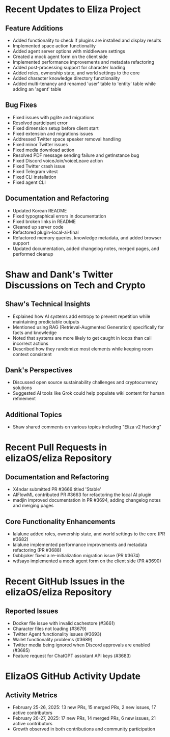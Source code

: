 # Recent Updates to Eliza Project

## Feature Additions
- Added functionality to check if plugins are installed and display results
- Implemented space action functionality
- Added agent server options with middleware settings
- Created a mock agent form on the client side
- Implemented performance improvements and metadata refactoring
- Added post-processing support for character loading
- Added roles, ownership state, and world settings to the core
- Added character knowledge directory functionality
- Added multi-tenancy and renamed 'user' table to 'entity' table while adding an 'agent' table

## Bug Fixes
- Fixed issues with pglite and migrations
- Resolved participant error
- Fixed dimension setup before client start
- Fixed extension and migrations issues
- Addressed Twitter space speaker removal handling
- Fixed minor Twitter issues
- Fixed media download action
- Resolved PDF message sending failure and getInstance bug
- Fixed Discord voiceJoin/voiceLeave action
- Fixed Twitter crash issue
- Fixed Telegram vitest
- Fixed CLI installation
- Fixed agent CLI

## Documentation and Refactoring
- Updated Korean README
- Fixed typographical errors in documentation
- Fixed broken links in README
- Cleaned up server code
- Refactored plugin-local-ai-final
- Refactored memory queries, knowledge metadata, and added browser support
- Updated documentation, added changelog notes, merged pages, and performed cleanup

# Shaw and Dank's Twitter Discussions on Tech and Crypto

## Shaw's Technical Insights
- Explained how AI systems add entropy to prevent repetition while maintaining predictable outputs
- Mentioned using RAG (Retrieval-Augmented Generation) specifically for facts and knowledge
- Noted that systems are more likely to get caught in loops than call incorrect actions
- Described how they randomize most elements while keeping room context consistent

## Dank's Perspectives
- Discussed open source sustainability challenges and cryptocurrency solutions
- Suggested AI tools like Grok could help populate wiki content for human refinement

## Additional Topics
- Shaw shared comments on various topics including "Eliza v2 Hacking"

# Recent Pull Requests in elizaOS/eliza Repository

## Documentation and Refactoring
- X4ndar submitted PR #3666 titled 'Stable'
- AIFlowML contributed PR #3663 for refactoring the local AI plugin
- madjin improved documentation in PR #3694, adding changelog notes and merging pages

## Core Functionality Enhancements
- lalalune added roles, ownership state, and world settings to the core (PR #3682)
- lalalune implemented performance improvements and metadata refactoring (PR #3688)
- 0xbbjoker fixed a re-initialization migration issue (PR #3674)
- wtfsayo implemented a mock agent form on the client side (PR #3690)

# Recent GitHub Issues in the elizaOS/eliza Repository

## Reported Issues
- Docker file issue with invalid cachestore (#3661)
- Character files not loading (#3679)
- Twitter Agent functionality issues (#3693)
- Wallet functionality problems (#3689)
- Twitter media being ignored when Discord approvals are enabled (#3685)
- Feature request for ChatGPT assistant API keys (#3683)

# ElizaOS GitHub Activity Update

## Activity Metrics
- February 25-26, 2025: 13 new PRs, 15 merged PRs, 2 new issues, 17 active contributors
- February 26-27, 2025: 17 new PRs, 14 merged PRs, 6 new issues, 21 active contributors
- Growth observed in both contributions and community participation